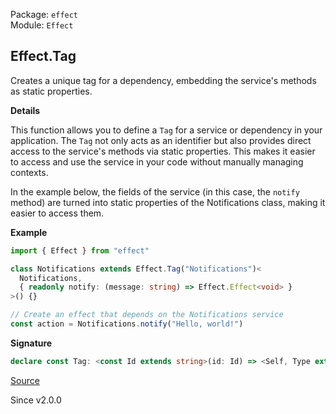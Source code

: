 Package: `effect`<br />
Module: `Effect`<br />

## Effect.Tag

Creates a unique tag for a dependency, embedding the service's methods as
static properties.

**Details**

This function allows you to define a `Tag` for a service or dependency in
your application. The `Tag` not only acts as an identifier but also provides
direct access to the service's methods via static properties. This makes it
easier to access and use the service in your code without manually managing
contexts.

In the example below, the fields of the service (in this case, the `notify`
method) are turned into static properties of the Notifications class, making
it easier to access them.

**Example**

```ts
import { Effect } from "effect"

class Notifications extends Effect.Tag("Notifications")<
  Notifications,
  { readonly notify: (message: string) => Effect.Effect<void> }
>() {}

// Create an effect that depends on the Notifications service
const action = Notifications.notify("Hello, world!")
```

**Signature**

```ts
declare const Tag: <const Id extends string>(id: Id) => <Self, Type extends Tag.AllowedType>() => Context.TagClass<Self, Id, Type> & (Type extends Record<PropertyKey, any> ? Tag.Proxy<Self, Type> : {}) & { use: <X>(body: (_: Type) => X) => [X] extends [Effect<infer A, infer E, infer R>] ? Effect<A, E, R | Self> : [X] extends [PromiseLike<infer A>] ? Effect<A, Cause.UnknownException, Self> : Effect<X, never, Self>; }
```

[Source](https://github.com/Effect-TS/effect/tree/main/packages/effect/src/Effect.ts#L13168)

Since v2.0.0